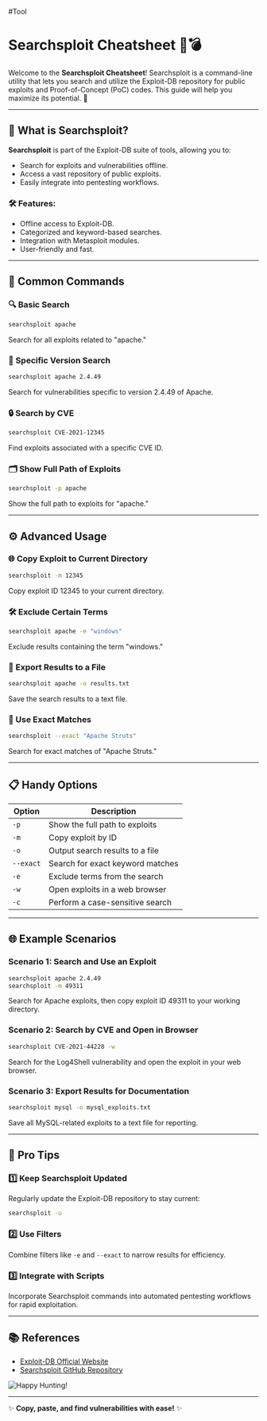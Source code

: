 #Tool
# Searchsploit Cheatsheet 🔎💣

Welcome to the **Searchsploit Cheatsheet**! Searchsploit is a command-line utility that lets you search and utilize the Exploit-DB repository for public exploits and Proof-of-Concept (PoC) codes. This guide will help you maximize its potential. 🚀

---

## 🌟 What is Searchsploit?
**Searchsploit** is part of the Exploit-DB suite of tools, allowing you to:
- Search for exploits and vulnerabilities offline.
- Access a vast repository of public exploits.
- Easily integrate into pentesting workflows.

### 🛠 Features:
- Offline access to Exploit-DB.
- Categorized and keyword-based searches.
- Integration with Metasploit modules.
- User-friendly and fast.

---

## 🧰 Common Commands

### 🔍 Basic Search
```bash
searchsploit apache
```
Search for all exploits related to "apache."

### 📂 Specific Version Search
```bash
searchsploit apache 2.4.49
```
Search for vulnerabilities specific to version 2.4.49 of Apache.

### 🔒 Search by CVE
```bash
searchsploit CVE-2021-12345
```
Find exploits associated with a specific CVE ID.

### 🗂 Show Full Path of Exploits
```bash
searchsploit -p apache
```
Show the full path to exploits for "apache."

---

## ⚙️ Advanced Usage

### 🌐 Copy Exploit to Current Directory
```bash
searchsploit -m 12345
```
Copy exploit ID 12345 to your current directory.

### 🛠 Exclude Certain Terms
```bash
searchsploit apache -e "windows"
```
Exclude results containing the term "windows."

### 📜 Export Results to a File
```bash
searchsploit apache -o results.txt
```
Save the search results to a text file.

### 🧩 Use Exact Matches
```bash
searchsploit --exact "Apache Struts"
```
Search for exact matches of "Apache Struts."

---

## 📋 Handy Options

| Option          | Description                                      |
|-----------------|--------------------------------------------------|
| `-p`            | Show the full path to exploits                  |
| `-m`            | Copy exploit by ID                              |
| `-o`            | Output search results to a file                 |
| `--exact`       | Search for exact keyword matches                |
| `-e`            | Exclude terms from the search                   |
| `-w`            | Open exploits in a web browser                  |
| `-c`            | Perform a case-sensitive search                 |

---

## 🌐 Example Scenarios

### Scenario 1: Search and Use an Exploit
```bash
searchsploit apache 2.4.49
searchsploit -m 49311
```
Search for Apache exploits, then copy exploit ID 49311 to your working directory.

### Scenario 2: Search by CVE and Open in Browser
```bash
searchsploit CVE-2021-44228 -w
```
Search for the Log4Shell vulnerability and open the exploit in your web browser.

### Scenario 3: Export Results for Documentation
```bash
searchsploit mysql -o mysql_exploits.txt
```
Save all MySQL-related exploits to a text file for reporting.

---

## 🚀 Pro Tips

### 1️⃣ Keep Searchsploit Updated
Regularly update the Exploit-DB repository to stay current:
```bash
searchsploit -u
```

### 2️⃣ Use Filters
Combine filters like `-e` and `--exact` to narrow results for efficiency.

### 3️⃣ Integrate with Scripts
Incorporate Searchsploit commands into automated pentesting workflows for rapid exploitation.

---

## 📚 References
- [Exploit-DB Official Website](https://www.exploit-db.com/)
- [Searchsploit GitHub Repository](https://github.com/offensive-security/exploitdb)

![Happy Hunting!](https://via.placeholder.com/600x150?text=Happy+Hunting!)

---

✨ **Copy, paste, and find vulnerabilities with ease!** ✨
